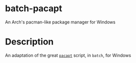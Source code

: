 # batch-pacapt
An Arch's pacman-like package manager for Windows

# Description
An adaptation of the great [`pacapt`](https://github.com/icy/pacapt) script, in `batch`, for Windows
